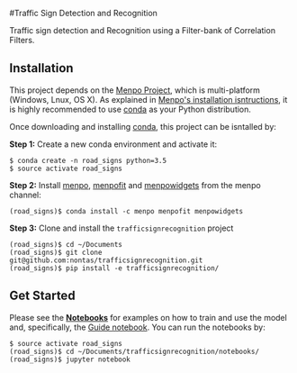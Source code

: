 #Traffic Sign Detection and Recognition

Traffic sign detection and Recognition using a Filter-bank of Correlation Filters.

## Installation
This project depends on the [Menpo Project](http://www.menpo.org/), which is multi-platform (Windows, Lnux, OS X). As explained in [Menpo's installation isntructions](http://www.menpo.org/installation/), it is highly recommended to use [conda](http://conda.pydata.org/miniconda.html) as your Python distribution.

Once downloading and installing [conda](http://conda.pydata.org/miniconda.html), this project can be isntalled by:

**Step 1:** Create a new conda environment and activate it:
```console
$ conda create -n road_signs python=3.5
$ source activate road_signs
```

**Step 2:** Install [menpo](http://www.menpo.org/menpo/), [menpofit](http://www.menpo.org/menpofit/) and [menpowidgets](http://www.menpo.org/menpowidgets/) from the menpo channel: 
```console
(road_signs)$ conda install -c menpo menpofit menpowidgets
```

**Step 3:** Clone and install the `trafficsignrecognition` project
```console
(road_signs)$ cd ~/Documents
(road_signs)$ git clone git@github.com:nontas/trafficsignrecognition.git
(road_signs)$ pip install -e trafficsignrecognition/
```


## Get Started
Please see the [**Notebooks**](https://github.com/nontas/trafficsignrecognition/blob/master/notebooks/) for examples on how to train and use the model and, specifically, the [Guide notebook](https://github.com/nontas/trafficsignrecognition/blob/master/notebooks/Guide.ipynb). You can run the notebooks by:
```console
$ source activate road_signs
(road_signs)$ cd ~/Documents/trafficsignrecognition/notebooks/
(road_signs)$ jupyter notebook
```
